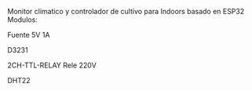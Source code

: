 Monitor climatico y controlador de cultivo para Indoors basado en ESP32
Modulos:

Fuente 5V 1A

D3231

2CH-TTL-RELAY Rele 220V 

DHT22
